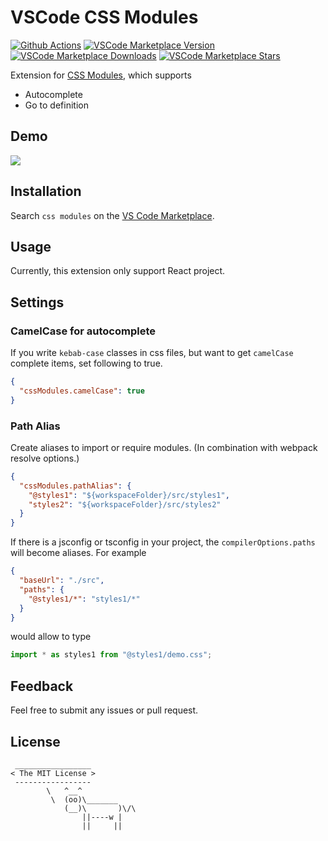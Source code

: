 # VSCode CSS Modules

[![Github Actions](https://github.com/clinyong/vscode-css-modules/actions/workflows/ci.yml/badge.svg?branch=master)](https://github.com/clinyong/vscode-css-modules/actions)
[![VSCode Marketplace Version](https://img.shields.io/visual-studio-marketplace/v/clinyong.vscode-css-modules)](https://marketplace.visualstudio.com/items?itemName=clinyong.vscode-css-modules)
[![VSCode Marketplace Downloads](https://img.shields.io/visual-studio-marketplace/i/clinyong.vscode-css-modules)](https://marketplace.visualstudio.com/items?itemName=clinyong.vscode-css-modules)
[![VSCode Marketplace Stars](https://img.shields.io/visual-studio-marketplace/r/clinyong.vscode-css-modules)](https://marketplace.visualstudio.com/items?itemName=clinyong.vscode-css-modules)


Extension for [CSS Modules](https://github.com/css-modules/css-modules), which supports

- Autocomplete
- Go to definition

## Demo

![](https://i.giphy.com/l0EwY2Mk4IBgIholi.gif)

## Installation

Search `css modules` on the [VS Code Marketplace](https://code.visualstudio.com/Docs/editor/extension-gallery#_browse-and-install-extensions-in-vs-code).

## Usage

Currently, this extension only support React project.

## Settings

### CamelCase for autocomplete

If you write `kebab-case` classes in css files, but want to get `camelCase` complete items, set following to true.

```json
{
  "cssModules.camelCase": true
}
```

### Path Alias

Create aliases to import or require modules. (In combination with webpack resolve options.)

```json
{
  "cssModules.pathAlias": {
    "@styles1": "${workspaceFolder}/src/styles1",
    "styles2": "${workspaceFolder}/src/styles2"
  }
}
```

If there is a jsconfig or tsconfig in your project, the `compilerOptions.paths` will become aliases. For example

```json
{
  "baseUrl": "./src",
  "paths": {
    "@styles1/*": "styles1/*"
  }
}
```

would allow to type

```js
import * as styles1 from "@styles1/demo.css";
```

## Feedback

Feel free to submit any issues or pull request.

## License

```
 _________________
< The MIT License >
 -----------------
        \   ^__^
         \  (oo)\_______
            (__)\       )\/\
                ||----w |
                ||     ||
```
